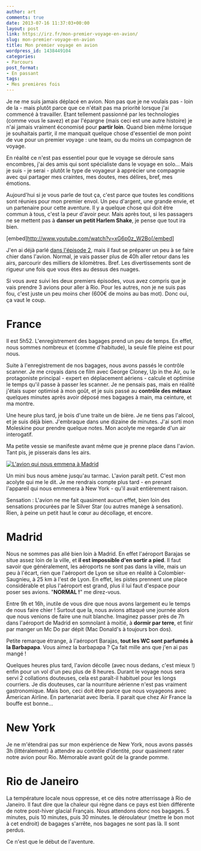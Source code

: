 ```yaml
---
author: art
comments: true
date: 2013-07-16 11:37:03+00:00
layout: post
link: https://irz.fr/mon-premier-voyage-en-avion/
slug: mon-premier-voyage-en-avion
title: Mon premier voyage en avion
wordpress_id: 1438449104
categories:
- Parcours
post_format:
- En passant
tags:
- Mes premières fois
---
```


Je ne me suis jamais déplacé en avion. Non pas que je ne voulais pas - loin de la - mais plutôt parce que ce n'était pas ma priorité lorsque j'ai commencé à travailler. Etant tellement passionné par les technologies (comme vous le savez) et par l'épargne (mais ceci est une autre histoire) je n'ai jamais vraiment économisé pour **partir loin**. Quand bien même lorsque je souhaitais partir, il me manquait quelque chose d'essentiel de mon point de vue pour un premier voyage : une team, ou du moins un compagnon de voyage. <!-- more -->





En réalité ce n'est pas essentiel pour que le voyage se déroule sans encombres, j'ai des amis qui sont spécialiste dans le voyage en solo… Mais je suis - je serai - plutôt le type de voyageur à apprécier une compagnie avec qui partager mes craintes, mes doutes, mes délires, bref, mes émotions.





Aujourd'hui si je vous parle de tout ça, c'est parce que toutes les conditions sont réunies pour mon premier envol. Un peu d'argent, une grande envie, et un partenaire pour cette aventure. Il y a quelque chose qui doit être commun à tous, c'est la peur d'avoir peur. Mais après tout, si les passagers ne se mettent pas à **danser un petit Harlem Shake**, je pense que tout ira bien.





[embed]http://www.youtube.com/watch?v=xG6p0z_W2Bo[/embed]





J'en ai déjà parlé [dans l'épisode 2](http://irz.fr/bresil-mon-premier-voyage-2-dans-mon-sac/), mais il faut se préparer un peu à se faire chier dans l'avion. Normal, je vais passer plus de 40h aller retour dans les airs, parcourir des milliers de kilomètres. Bref. Les divertissements sont de rigueur une fois que vous êtes au dessus des nuages.



Si vous avez suivi les deux premiers épisodes, vous avez compris que je vais prendre 3 avions pour aller à Rio. Pour les autres, non je ne suis pas fou, c'est juste un peu moins cher (600€ de moins au bas mot). Donc oui, ça vaut le coup.



# France





Il est 5h52. L'enregistrement des bagages prend un peu de temps. En effet, nous sommes nombreux et (comme d'habitude), la seule file pleine est pour nous.





Suite à l'enregistrement de nos bagages,  nous avons passés le contrôle scanner. Je me croyais dans ce film avec George Cloney, Up in the Air, ou le protagoniste principal - expert en déplacement aériens - calcule et optimise le temps qu'il passe à passer les scanner. Je ne pensais pas, mais en réalité j'étais super optimisé à mon goût, et je suis passé au **contrôle des métaux** quelques minutes après avoir déposé mes bagages à main, ma ceinture, et ma montre.





Une heure plus tard, je bois d'une traite un de bière. Je ne tiens pas l'alcool, et je suis déjà bien. J'embraque dans une dizaine de minutes. J'ai sorti mon Moleskine pour prendre quelque notes. Mon acolyte me regarde d'un air interogatif.





Ma petite vessie se manifeste avant même que je prenne place dans l'avion. Tant pis, je pisserais dans les airs.



[![L'avion qui nous emmena à Madrid](https://static.irz.fr/2013/07/avion-lyon-madrid-640x480.jpg)](https://irz.fr/recherche?q=avion-lyon-madrid)



Un mini bus nous amène jusqu'au tarmac. L'avion paraît petit. C'est mon acolyte qui me le dit. Je me rendrais compte plus tard - en prenant l'appareil qui nous emmenera à New York - qu'il avait entièrement raison.



Sensation : L'avion ne me fait quasiment aucun effet, bien loin des sensations procurées par le Silver Star (ou autres manège à sensation). Rien, à peine un petit haut le cœur au décollage, et encore.



# Madrid





Nous ne sommes pas allé bien loin à Madrid. En effet l'aéroport Barajas se situe assez loin de la ville, et **il est impossible d'en sortir a pied**. Il faut savoir que généralement, les aéroports ne sont pas dans la ville, mais un peu à l'écart, rien que l'aéroport de Lyon se situe en réalité à Colombier-Saugnieu, à 25 km à l'est de Lyon. En effet, les pistes prennent une place considérable et plus l'aéroport est grand, plus il lui faut d'espace pour poser ses avions. "**NORMAL !**" me direz-vous.





Entre 9h et 16h, inutile de vous dire que nous avons largement eu le temps de nous faire chier ! Surtout que la, nous avions attaqué une journée alors que nous venions de faire une nuit blanche. Imaginez passer près de 7h dans l'aéroport de Madrid en somnolant à moitié, à **dormir par terre**, et finir par manger un Mc Do par dépit (Mac Donald's à toujours bon dos).





Petite remarque étrange, à l'aéroport Barajas, **tout les WC sont parfumés à la Barbapapa**. Vous aimez la barbapapa ? Ça fait mille ans que j'en ai pas mangé !





Quelques heures plus tard, l'avion décolle (avec nous dedans, c'est mieux !) enfin pour un vol d'un peu plus de 8 heures. Durant le voyage nous sera servi 2 collations douteuses, cela est paraît-il habituel pour les longs courriers. Je dis douteuses, car la nourriture aérienne n'est pas vraiment gastronomique. Mais bon, ceci doit être parce que nous voyageons avec American Airline. En partenariat avec Iberia. Il parait que chez Air France la bouffe est bonne…





# New York





Je ne m'étendrai pas sur mon expérience de New York, nous avons passés 3h (littéralement) à attendre au contrôle d'identité, pour quasiment rater notre avion pour Rio. Mémorable avant goût de la grande pomme. 





# Rio de Janeiro





La température locale nous oppresse, et ce dès notre atterrissage à Rio de Janeiro. Il faut dire que la chaleur qui règne dans ce pays est bien différente de notre post-hiver glacial Français. Nous attendons donc nos bagages. 5 minutes, puis 10 minutes, puis 30 minutes. le déroulateur (mettre le bon mot à cet endroit) de bagages s'arrête, nos bagages ne sont pas là. Il sont perdus.





Ce n'est que le début de l'aventure.




